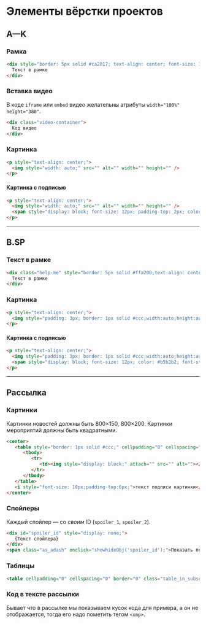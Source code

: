 # Элементы вёрстки проектов

## A—K

### Рамка
```html
<div style="border: 5px solid #ca2017; text-align: center; font-size: 16px; font-weight: bold; padding: 15px 10px 15px 10px; width: 100%; margin-bottom: 2em; max-width: 800px;">
  Текст в рамке
</div>
```

### Вставка видео

В коде `iframe` или `embed` видео желательны атрибуты `width="100%" height="380"`.

```html
<div class="video-container">
  Код видео
</div>
```

### Картинка

```html
<p style="text-align: center;">
  <img style="width: auto;" src="" alt="" width="" height="" />
</p>
```

#### Картинка с подписью

```html
<p style="text-align: center;">
  <img style="width: auto;" src="" alt="" width="" height="" />
  <span style="display: block; font-size: 12px; padding-top: 2px; color: #b5b2b2; font-style: italic;">Текст подписи</span>
</p>
```

----

## B.SP

### Текст в рамке

```html
<div class="help-me" style="border: 5px solid #ffa200;text-align: center;font-size: 18px;font-weight: bold;padding: 12px 15px 2px 15px;width: 100%;margin-bottom: 2em;max-width: 840px;">
  Текст в рамке
</div>
```

### Картинка

```html
<p style="text-align: center;">
  <img style="padding: 3px; border: 1px solid #ccc;width:auto;height:auto;border-radius:3px;" src="" alt="" width="" height="" />
</p>
```

#### Картинка с подписью

```html
<p style="text-align: center;">
  <img style="padding: 3px; border: 1px solid #ccc;width:auto;height:auto;border-radius:3px;" src="" alt="" width="" height="" />
  <span style="display: block; font-size: 12px; color: #b5b2b2; font-style: italic;padding-top: 5px;">Текст подписи</span>
</p>
```

----

## Рассылка

### Картинки

Картинки новостей должны быть 800×150, 800×200. Картинки мероприятий должны быть квадратными.

```html
<center>
   <table style="border: 1px solid #ccc;" cellpadding="0" cellspacing="0">
      <tbody>
         <tr>
            <td><img style="display: block;" attach="" src="" alt=""></td>
         </tr>
      </tbody>
   </table>
   <i style="font-size: 10px;padding-top:6px;">текст подписи картинки</i>
</center>
```

### Спойлеры

Каждый спойлер — со *своим* ID (`spoiler_1`, `spoiler_2`).

```html
<div id="spoiler_id" style="display: none;">
   {Текст спойлера}
</div>
<span class="as_adash" onclick="showhideObj('spoiler_id');">Показать подробности</span>
```

### Таблицы

```html
<table cellpadding="0" cellspacing="0" border="0" class="table_in_subscribe" align="center" width="90%">
```

### Код в тексте рассылки

Бывает что в рассылке мы показываем кусок кода для примера, а он не отображается, тогда его надо пометить тегом `<xmp>`.
